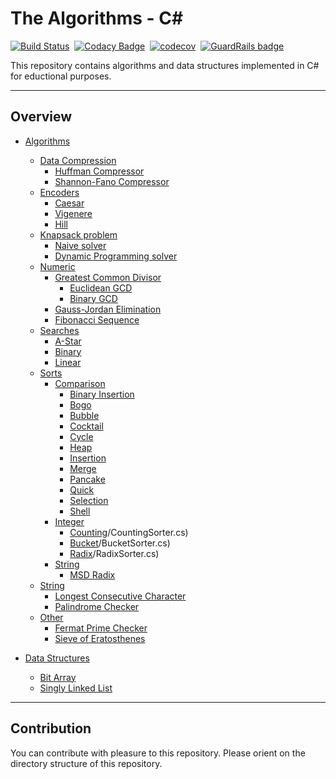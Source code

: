 # The Algorithms - C#
[![Build Status](https://travis-ci.com/TheAlgorithms/C-Sharp.svg?branch=master)](https://travis-ci.com/TheAlgorithms/C-Sharp)&nbsp;
[![Codacy Badge](https://api.codacy.com/project/badge/Grade/6f6c4c370fc04857914dd04b91c5d675)](https://www.codacy.com/app/siriak/C-Sharp?utm_source=github.com&amp;utm_medium=referral&amp;utm_content=TheAlgorithms/C-Sharp&amp;utm_campaign=Badge_Grade)&nbsp;
[![codecov](https://codecov.io/gh/TheAlgorithms/C-Sharp/branch/master/graph/badge.svg)](https://codecov.io/gh/TheAlgorithms/C-Sharp)&nbsp;
[![GuardRails badge](https://badges.guardrails.io/TheAlgorithms/C-Sharp.svg?token=84805208ba243f0931a74c5148883f894cbe9fd97fe54d64d6d0a89852067548)](https://dashboard.guardrails.io/default/gh/TheAlgorithms/C-Sharp)

This repository contains algorithms and data structures implemented in C# for eductional purposes.  

---

## Overview  
* [Algorithms](./Algorithms/)
	* [Data Compression](<./Algorithms/DataCompression>)
		* [Huffman Compressor](<./Algorithms/DataCompression/HuffmanCompressor.cs>)
		* [Shannon-Fano Compressor](<./Algorithms/DataCompression/ShannonFanoCompressor.cs>)
	* [Encoders](./Algorithms/Encoders/)
		* [Caesar](./Algorithms/Encoders/CaesarEncoder.cs)
		* [Vigenere](./Algorithms/Encoders/VigenereEncoder.cs)
		* [Hill](./Algorithms/Encoders/HillEncoder.cs)
	* [Knapsack problem](./Algorithms/Knapsack/)
		* [Naive solver](./Algorithms/Knapsack/NaiveKnapsackSolver.cs)
		* [Dynamic Programming solver](./Algorithms/Knapsack/DynamicProgrammingKnapsackSolver.cs)
	* [Numeric](./Algorithms/Numeric/)
		* [Greatest Common Divisor](./Algorithms/Numeric/GreatestCommonDivisor)
			* [Euclidean GCD](./Algorithms/Numeric/GreatestCommonDivisor/EuclideanGreatestCommonDivisorFinder.cs)
			* [Binary GCD](./Algorithms/Numeric/GreatestCommonDivisor/BinaryGreatestCommonDivisorFinder.cs)
		* [Gauss-Jordan Elimination](./Algorithms/Numeric/GaussJordanElimination.cs)
		* [Fibonacci Sequence](./Algorithms/Numeric/Fibonacci.cs)
	* [Searches](./Algorithms/Search/)
		* [A-Star](./Algorithms/Search/AStar/)
		* [Binary](./Algorithms/Search/BinarySearcher.cs)
		* [Linear](./Algorithms/Search/LinearSearcher.cs)
	* [Sorts](./Algorithms/Sorters/)
		* [Comparison](./Algorithms/Sorters/Comparison)
			* [Binary Insertion](./Algorithms/Sorters/Comparison/BinaryInsertionSorter.cs)
			* [Bogo](./Algorithms/Sorters/Comparison/BogoSorter.cs)
			* [Bubble](./Algorithms/Sorters/Comparison/BubbleSorter.cs)
			* [Cocktail](./Algorithms/Sorters/Comparison/CocktailSorter.cs)
			* [Cycle](./Algorithms/Sorters/Comparison/CycleSorter.cs)
			* [Heap](./Algorithms/Sorters/Comparison/HeapSorter.cs)
			* [Insertion](./Algorithms/Sorters/Comparison/InsertionSorter.cs)
			* [Merge](./Algorithms/Sorters/Comparison/MergeSorter.cs)
			* [Pancake](./Algorithms/Sorters/Comparison/PancakeSorter.cs)
			* [Quick](./Algorithms/Sorters/Comparison/QuickSorter.cs)
			* [Selection](./Algorithms/Sorters/Comparison/SelectionSorter.cs)
			* [Shell](./Algorithms/Sorters/Comparison/ShellSorter.cs)
		* [Integer](./Algorithms/Sorters/Integer)
			* [Counting](./Algorithms/Sorters/Integer)/CountingSorter.cs)
			* [Bucket](./Algorithms/Sorters/Integer)/BucketSorter.cs)
			* [Radix](./Algorithms/Sorters/Integer)/RadixSorter.cs)
		* [String](./Algorithms/Sorters/String)
			* [MSD Radix](./Algorithms/Sorters/String/MsdRadixStringSorter.cs)
	* [String](./Algorithms/Strings/)
		* [Longest Consecutive Character](./Algorithms/Strings/GeneralStringAlgorithms.cs)
		* [Palindrome Checker](./Algorithms/Strings/palindrome.cs)
	* [Other](./Algorithms/Other/)
		* [Fermat Prime Checker](./Algorithms/Other/FermatPrimeChecker.cs)
		* [Sieve of Eratosthenes](./Algorithms/Other/SieveOfEratosthenes.cs)

* [Data Structures](./DataStructures/)
	* [Bit Array](./DataStructures/BitArray.cs)
	* [Singly Linked List](./DataStructures/SinglyLinkedList)
---

## Contribution  

You can contribute with pleasure to this repository. Please orient on the directory structure of this repository.  
